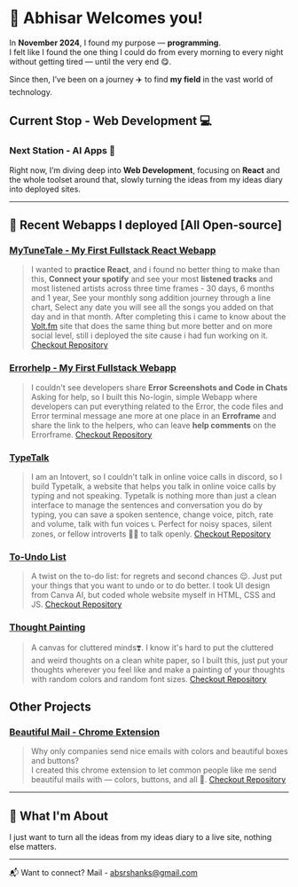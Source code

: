 # 💟 Abhisar Welcomes you!

In **November 2024**, I found my purpose — **programming**.  
I felt like I found the one thing I could do from every morning to every night without getting tired — until the very end 😋.

Since then, I’ve been on a journey ✈️ to find **my field** in the vast world of technology. 

## **Current Stop - Web Development 💻**
### Next Station - AI Apps 🤖

Right now, I’m diving deep into **Web Development**, focusing on **React** and the whole toolset around that, slowly turning the ideas from my ideas diary into deployed sites.

---

## 🚀 **Recent Webapps I deployed [All Open-source]**

### [MyTuneTale - My First Fullstack React Webapp](https://mytunetale.pythonanywhere.com)

> I wanted to **practice React**, and i found no better thing to make than this, **Connect your spotify** and see your most **listened tracks** and most listened artists across three time frames - 30 days, 6 months and 1 year, See your monthly song addition journey through a line chart, Select any date you will see all the songs you added on that day and in that month. After completing this i came to know about the [Volt.fm](https://volt.fm/) site that does the same thing but more better and on more social level, still i deployed the site cause i had fun working on it. [Checkout Repository](https://github.com/abhisarxverma/MyTuneTale)

### [Errorhelp - My First Fullstack Webapp](https://errorhelp.pythonanywhere.com)

> I couldn't see developers share **Error Screenshots and Code in Chats** Asking for help, so I built this No-login, simple Webapp where developers can put everything related to the Error, the code files and Error terminal message ane more at one place in an **Erroframe** and share the link to the helpers, who can leave **help comments** on the Errorframe. [Checkout Repository](https://github.com/abhisarxverma/Errorhelp)

### [TypeTalk](http://typetalk.netlify.app)

> I am an Intovert, so I couldn't talk in online voice calls in discord, so I build Typetalk, a website that helps you talk in online voice calls by typing and not speaking. Typetalk is nothing more than just a clean interface to manage the sentences and conversation you do by typing, you can save a spoken sentence, change voice, pitch, rate and volume, talk with fun voices 📞. Perfect for noisy spaces, silent zones, or fellow introverts 😶‍🌫️ to talk openly. [Checkout Repository](https://github.com/abhisarxverma/TypeTalk) 

### [To-Undo List](https://to-undo-list.netlify.app)
> A twist on the to-do list: for regrets and second chances 😌. Just put your things that you want to undo or to do better. I took UI design from Canva AI, but coded whole website myself in HTML, CSS and JS. [Checkout Repository](https://github.com/abhisarxverma/To_Undo_List)

### [Thought Painting](https://thoughtpainting.netlify.app)
> A canvas for cluttered minds❣️. I know it's hard to put the cluttered and weird thoughts on a clean white paper, so I built this, just put your thoughts wherever you feel like and make a painting of your thoughts with random colors and random font sizes. [Checkout Repository](https://github.com/abhisarxverma/Thought_Painting)

## Other Projects

### [Beautiful Mail - Chrome Extension](https://github.com/abhisarxverma/Beautful_mail.git)
> Why only companies send nice emails with colors and beautiful boxes and buttons?  
I created this chrome extension to let common people like me send beautiful mails with — colors, buttons, and all 💌.
[Checkout Repository](https://github.com/abhisarxverma/Beautiful_Mail)

---

## 🧭 What I'm About

I just want to turn all the ideas from my ideas diary to a live site, nothing else matters.

---

📬 Want to connect? 
Mail - absrshanks@gmail.com
